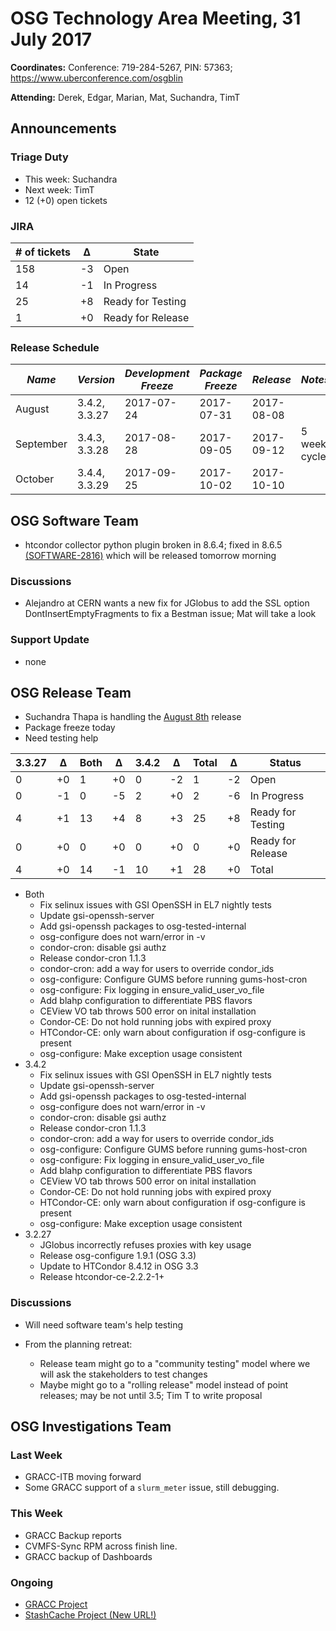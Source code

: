 # OSG Technology Area Meeting, 31 July 2017

**Coordinates:** Conference: 719-284-5267, PIN: 57363; <https://www.uberconference.com/osgblin>

**Attending:** Derek, Edgar, Marian, Mat, Suchandra, TimT


## Announcements


### Triage Duty

-   This week: Suchandra
-   Next week: TimT
-   12 (+0) open tickets


### JIRA

| # of tickets | &Delta; | State             |
|------------- |-------- |------------------ |
| 158          | -3   | Open              |
| 14           | -1   | In Progress       |
| 25           | +8   | Ready for Testing |
| 1            | +0    | Ready for Release |


### Release Schedule

| *Name*    | *Version*     | *Development Freeze* | *Package Freeze* | *Release*  | *Notes*      |
| --------- | ------------- | -------------------- | ---------------- | ---------- | ------------ |
| August    | 3.4.2, 3.3.27 | 2017-07-24           | 2017-07-31       | 2017-08-08 |              |
| September | 3.4.3, 3.3.28 | 2017-08-28           | 2017-09-05       | 2017-09-12 | 5 week cycle |
| October   | 3.4.4, 3.3.29 | 2017-09-25           | 2017-10-02       | 2017-10-10 |              |


## OSG Software Team

- htcondor collector python plugin broken in 8.6.4; fixed in 8.6.5 [(SOFTWARE-2816)](https://jira.opensciencegrid.org/browse/SOFTWARE-2816) which will be released tomorrow morning

### Discussions

- Alejandro at CERN wants a new fix for JGlobus to add the SSL option DontInsertEmptyFragments to fix a Bestman issue; Mat will take a look

### Support Update

- none

## OSG Release Team

-   Suchandra Thapa is handling the [August 8th](https://jira.opensciencegrid.org/issues/?jql=project%20%3D%20SOFTWARE%20AND%20labels%20in%20(3.3.27%2C%203.4.2)%20ORDER%20BY%20status%20ASC%2C%20priority%20DESC%2C%20assignee%20ASC) release
-   Package freeze today
-   Need testing help

| 3.3.27 | &Delta; | Both | &Delta;  | 3.4.2 | &Delta; | Total | &Delta;  | Status            |
| ------ | ------- | ---- | -------- | ----- | ------- | ----- | -------- | ----------------- |
| 0      | +0      | 1    | +0       | 0     | -2      | 1     | -2       | Open              |
| 0      | -1      | 0    | -5       | 2     | +0      | 2     | -6       | In Progress       |
| 4      | +1      | 13   | +4       | 8     | +3      | 25    | +8       | Ready for Testing |
| 0      | +0      | 0    | +0       | 0     | +0      | 0     | +0       | Ready for Release |
| 4      | +0      | 14   | -1       | 10    | +1      | 28    | +0       | Total             |

- Both
  - Fix selinux issues with GSI OpenSSH in EL7 nightly tests
  - Update gsi-openssh-server
  - Add gsi-openssh packages to osg-tested-internal
  - osg-configure does not warn/error in -v
  - condor-cron: disable gsi authz
  - Release condor-cron 1.1.3
  - condor-cron: add a way for users to override condor_ids
  - osg-configure: Configure GUMS before running gums-host-cron
  - osg-configure: Fix logging in ensure_valid_user_vo_file
  - Add blahp configuration to differentiate PBS flavors
  - CEView VO tab throws 500 error on inital installation
  - Condor-CE: Do not hold running jobs with expired proxy
  - HTCondor-CE: only warn about configuration if osg-configure is present
  - osg-configure: Make exception usage consistent
- 3.4.2
  - Fix selinux issues with GSI OpenSSH in EL7 nightly tests
  - Update gsi-openssh-server
  - Add gsi-openssh packages to osg-tested-internal
  - osg-configure does not warn/error in -v
  - condor-cron: disable gsi authz
  - Release condor-cron 1.1.3
  - condor-cron: add a way for users to override condor_ids
  - osg-configure: Configure GUMS before running gums-host-cron
  - osg-configure: Fix logging in ensure_valid_user_vo_file
  - Add blahp configuration to differentiate PBS flavors
  - CEView VO tab throws 500 error on inital installation
  - Condor-CE: Do not hold running jobs with expired proxy
  - HTCondor-CE: only warn about configuration if osg-configure is present
  - osg-configure: Make exception usage consistent
- 3.2.27
  - JGlobus incorrectly refuses proxies with key usage
  - Release osg-configure 1.9.1 (OSG 3.3)
  - Update to HTCondor 8.4.12 in OSG 3.3
  - Release htcondor-ce-2.2.2-1+


### Discussions

- Will need software team's help testing

- From the planning retreat:
    - Release team might go to a "community testing" model where we will ask the stakeholders to test changes
    - Maybe might go to a "rolling release" model instead of point releases; may be not until 3.5; Tim T to write proposal


## OSG Investigations Team


### Last Week

-   GRACC-ITB moving forward
-   Some GRACC support of a `slurm_meter` issue, still debugging.

### This Week

-   GRACC Backup reports
-   CVMFS-Sync RPM across finish line.
-   GRACC backup of Dashboards

### Ongoing

-   [GRACC Project](https://jira.opensciencegrid.org/projects/GRACC/)
-   [StashCache Project (New URL!)](https://opensciencegrid.github.io/StashCache/)


